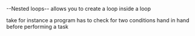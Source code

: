--Nested loops--
allows you to create a loop inside a loop

take for instance a program has to check for two conditions hand in hand before performing a task
